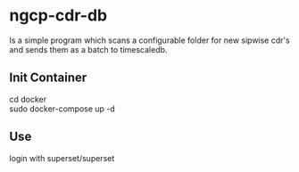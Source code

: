 # ngcp-cdr-db
Is a simple program which scans a configurable folder for new sipwise cdr's and sends them as a batch to timescaledb.

## Init Container
cd docker  
sudo docker-compose up -d  

## Use
login with superset/superset